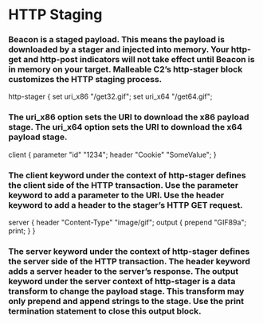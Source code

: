 # HTTP Staging

### Beacon is a staged payload. This means the payload is downloaded by a stager and injected into memory. Your http-get and http-post indicators will not take effect until Beacon is in memory on your target. Malleable C2’s http-stager block customizes the HTTP staging process.

http-stager {
set uri_x86 "/get32.gif";
set uri_x64 "/get64.gif";

### The uri_x86 option sets the URI to download the x86 payload stage. The uri_x64 option sets the URI to download the x64 payload stage.

client {
parameter "id" "1234";
header "Cookie" "SomeValue";
}

### The client keyword under the context of http-stager defines the client side of the HTTP transaction. Use the parameter keyword to add a parameter to the URI. Use the header keyword to add a header to the stager’s HTTP GET request.

server {
header "Content-Type" "image/gif";
output {
prepend "GIF89a";
print;
  }
}

### The server keyword under the context of http-stager defines the server side of the HTTP transaction. The header keyword adds a server header to the server’s response. The output keyword under the server context of http-stager is a data transform to change the payload stage. This transform may only prepend and append strings to the stage. Use the print termination statement to close this output block.


